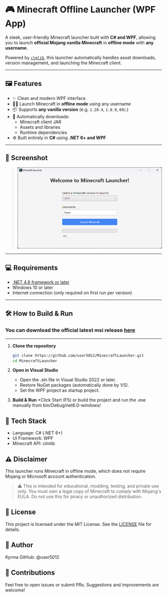 # 🎮 Minecraft Offline Launcher (WPF App)

A sleek, user-friendly Minecraft launcher built with **C# and WPF**, allowing you to launch **official Mojang vanilla Minecraft** in **offline mode** with **any username**.

Powered by [`clmlib`](https://github.com/CmlLib/CmlLib.Core), this launcher automatically handles asset downloads, version management, and launching the Minecraft client.

---

## 🖼️ Features

- ✨ Clean and modern WPF interface
- 🧑‍💻 Launch Minecraft in **offline mode** using any username
- 📦 Supports **any vanilla version** (e.g. `1.20.4`, `1.8.9`, etc.)
- 🔄 Automatically downloads:
  - Minecraft client JAR
  - Assets and libraries
  - Runtime dependencies
- ⚙️ Built entirely in **C#** using **.NET 6+ and WPF**

---

## 📸 Screenshot

> *![Launcher screenshot](./MinecraftLauncher/Assets/Screenshot.png)*

---

## 💻 Requirements

- [.NET 4.8 framework or later](https://dotnet.microsoft.com/en-us/download/dotnet-framework)
- Windows 10 or later
- Internet connection (only required on first run per version)

---

## 🛠️ How to Build & Run

### You can download the official latest msi release [here](https://github.com/user5012/MinecraftLauncher/releases/download/1.0.0/Minecraft.Launcher.Setup.msi)
---

1. **Clone the repository**

   ```bash
   git clone https://github.com/user5012/MinecraftLauncher.git
   cd MinecraftLauncher

2. **Open in Visual Studio**
   * Open the .sln file in Visual Studio 2022 or later.
   * Restore NuGet packages (automatically done by VS).
   * Set the WPF project as startup project.

3. **Build & Run**
   *Click Start (F5) or build the project and run the .exe manually from bin/Debug/net6.0-windows/

## 🧰 Tech Stack
  * Language: C# (.NET 6+)
  * UI Framework: WPF
  * Minecraft API: clmlib

## ⚠️ Disclaimer
This launcher runs Minecraft in offline mode, which does not require Mojang or Microsoft account authentication.

> ⚠️ This is intended for educational, modding, testing, and private use only.
> You must own a legal copy of Minecraft to comply with Mojang's EULA.
> Do not use this for piracy or unauthorized distribution.

## 📄 License
This project is licensed under the MIT License. See the [LICENSE](LICENSE) file for details.

## 🙋 Author
Kyrma
GitHub: @user5012

## 🤝 Contributions
Feel free to open issues or submit PRs. Suggestions and improvements are welcome!
